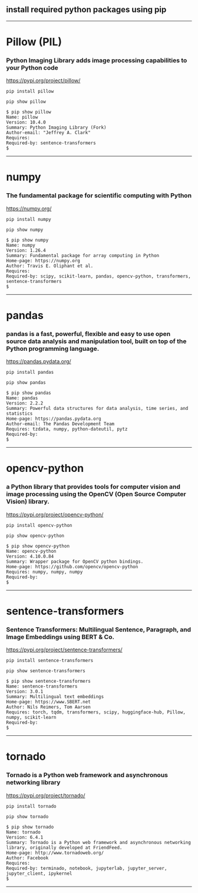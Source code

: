 ## install required python packages using pip

---

# Pillow (PIL)

### Python Imaging Library adds image processing capabilities to your Python code

https://pypi.org/project/pillow/

```
pip install pillow

pip show pillow
```

```
$ pip show pillow
Name: pillow
Version: 10.4.0
Summary: Python Imaging Library (Fork)
Author-email: "Jeffrey A. Clark"
Requires:
Required-by: sentence-transformers
$
```

---

# numpy

### The fundamental package for scientific computing with Python

https://numpy.org/

```
pip install numpy

pip show numpy
```

```
$ pip show numpy
Name: numpy
Version: 1.26.4
Summary: Fundamental package for array computing in Python
Home-page: https://numpy.org
Author: Travis E. Oliphant et al.
Requires:
Required-by: scipy, scikit-learn, pandas, opencv-python, transformers, sentence-transformers
$
```

---

# pandas

### pandas is a fast, powerful, flexible and easy to use open source data analysis and manipulation tool, built on top of the Python programming language.

https://pandas.pydata.org/

```
pip install pandas

pip show pandas
```

```
$ pip show pandas
Name: pandas
Version: 2.2.2
Summary: Powerful data structures for data analysis, time series, and statistics
Home-page: https://pandas.pydata.org
Author-email: The Pandas Development Team
Requires: tzdata, numpy, python-dateutil, pytz
Required-by:
$
```

---

# opencv-python

### a Python library that provides tools for computer vision and image processing using the OpenCV (Open Source Computer Vision) library.

https://pypi.org/project/opencv-python/

```
pip install opencv-python

pip show opencv-python
```

```
$ pip show opencv-python
Name: opencv-python
Version: 4.10.0.84
Summary: Wrapper package for OpenCV python bindings.
Home-page: https://github.com/opencv/opencv-python
Requires: numpy, numpy, numpy
Required-by:
$
```

---

# sentence-transformers

### Sentence Transformers: Multilingual Sentence, Paragraph, and Image Embeddings using BERT & Co.

https://pypi.org/project/sentence-transformers/

```
pip install sentence-transformers

pip show sentence-transformers
```

```
$ pip show sentence-transformers
Name: sentence-transformers
Version: 3.0.1
Summary: Multilingual text embeddings
Home-page: https://www.SBERT.net
Author: Nils Reimers, Tom Aarsen
Requires: torch, tqdm, transformers, scipy, huggingface-hub, Pillow, numpy, scikit-learn
Required-by:
$
```

---

# tornado

### Tornado is a Python web framework and asynchronous networking library

https://pypi.org/project/tornado/

```
pip install tornado

pip show tornado
```

```
$ pip show tornado
Name: tornado
Version: 6.4.1
Summary: Tornado is a Python web framework and asynchronous networking library, originally developed at FriendFeed.
Home-page: http://www.tornadoweb.org/
Author: Facebook
Requires:
Required-by: terminado, notebook, jupyterlab, jupyter_server, jupyter_client, ipykernel
$

```

---

